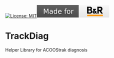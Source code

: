 [![License: MIT](https://img.shields.io/badge/License-MIT-yellow.svg)](https://opensource.org/licenses/MIT)[![MadeForBrAutomation](/Made-For-BrAutomation.svg)](https://www.br-automation.com)

# TrackDiag
Helper Library for ACOOStrak diagnosis
